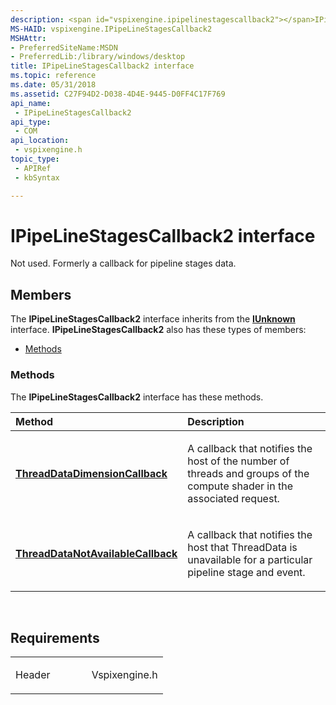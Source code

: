 ```yaml
---
description: <span id="vspixengine.ipipelinestagescallback2"></span>IPipeLineStagesCallback2 interface - Not used. Formerly a callback for pipeline stages data.
MS-HAID: vspixengine.IPipeLineStagesCallback2
MSHAttr:
- PreferredSiteName:MSDN
- PreferredLib:/library/windows/desktop
title: IPipeLineStagesCallback2 interface
ms.topic: reference
ms.date: 05/31/2018
ms.assetid: C27F94D2-D038-4D4E-9445-D0FF4C17F769
api_name: 
 - IPipeLineStagesCallback2
api_type: 
 - COM
api_location: 
 - vspixengine.h
topic_type: 
 - APIRef
 - kbSyntax

---
```


# <span id="vspixengine.ipipelinestagescallback2"></span>IPipeLineStagesCallback2 interface

Not used. Formerly a callback for pipeline stages data.

## Members

The **IPipeLineStagesCallback2** interface inherits from the [**IUnknown**](/windows/desktop/api/unknwn/nn-unknwn-iunknown) interface. **IPipeLineStagesCallback2** also has these types of members:

-   [Methods](#methods)

### <span id="methods"></span>Methods

The **IPipeLineStagesCallback2** interface has these methods.

<table><colgroup><col style="width: 50%" /><col style="width: 50%" /></colgroup><thead><tr class="header"><th style="text-align: left;">Method</th><th style="text-align: left;">Description</th></tr></thead><tbody><tr class="odd"><td style="text-align: left;"><a href="/windows/desktop/direct3dtools/ipipelinestagescallback2-threaddatadimensioncallback-threaddata3d-threaddata3d"><strong>ThreadDataDimensionCallback</strong></a></td><td style="text-align: left;"><p>A callback that notifies the host of the number of threads and groups of the compute shader in the associated request.</p></td></tr><tr class="even"><td style="text-align: left;"><a href="/windows/desktop/direct3dtools/ipipelinestagescallback2-threaddatanotavailablecallback-pipelinestageerror-eventid"><strong>ThreadDataNotAvailableCallback</strong></a></td><td style="text-align: left;"><p>A callback that notifies the host that ThreadData is unavailable for a particular pipeline stage and event.</p></td></tr></tbody></table>

 

## Requirements

<table><colgroup><col style="width: 50%" /><col style="width: 50%" /></colgroup><tbody><tr class="odd"><td><p>Header</p></td><td>Vspixengine.h</td></tr></tbody></table>

 

 
